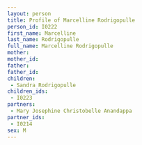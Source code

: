 ```yaml
---
layout: person
title: Profile of Marcelline Rodrigopulle
person_id: I0222
first_name: Marcelline
last_name: Rodrigopulle
full_name: Marcelline Rodrigopulle
mother: 
mother_id: 
father: 
father_id: 
children:
 - Sandra Rodrigopulle
children_ids:
 - I0223
partners:
 - Mary Josephine Christobelle Anandappa
partner_ids:
 - I0214
sex: M
---
```


